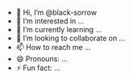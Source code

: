 - 👋 Hi, I’m @bIack-sorrow
- 👀 I’m interested in ...
- 🌱 I’m currently learning ...
- 💞️ I’m looking to collaborate on ...
- 📫 How to reach me ...
- 😄 Pronouns: ...
- ⚡ Fun fact: ...

<!---
bIack-sorrow/bIack-sorrow is a ✨ special ✨ repository because its `README.md` (this file) appears on your GitHub profile.
You can click the Preview link to take a look at your changes.
--->
